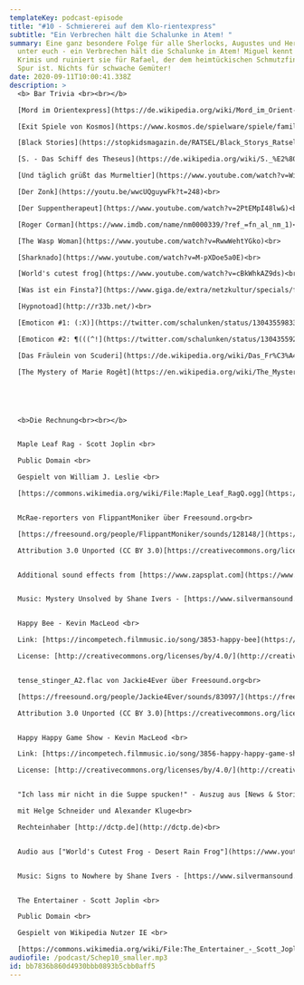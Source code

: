 ```yaml
---
templateKey: podcast-episode
title: "#10 - Schmiererei auf dem Klo-rientexpress"
subtitle: "Ein Verbrechen hält die Schalunke in Atem! "
summary: Eine ganz besondere Folge für alle Sherlocks, Augustes und Hercules
  unter euch - ein Verbrechen hält die Schalunke in Atem! Miguel kennt alle
  Krimis und ruiniert sie für Rafael, der dem heimtückischen Schmutzfink auf der
  Spur ist. Nichts für schwache Gemüter!
date: 2020-09-11T10:00:41.338Z
description: >
  <b> Bar Trivia <br><br></b>

  [Mord im Orientexpress](https://de.wikipedia.org/wiki/Mord_im_Orient-Express_(Roman))<br>

  [Exit Spiele von Kosmos](https://www.kosmos.de/spielware/spiele/familienspiele/9156/exit-das-spiel-der-tote-im-orient-express)<br>

  [Black Stories](https://stopkidsmagazin.de/RATSEL/Black_Storys_Ratsel/black_storys_ratsel.html)<br>

  [S. - Das Schiff des Theseus](https://de.wikipedia.org/wiki/S._%E2%80%93_Das_Schiff_des_Theseus)<br>

  [Und täglich grüßt das Murmeltier](https://www.youtube.com/watch?v=WiKbSM1FGUg)<br>

  [Der Zonk](https://youtu.be/wwcUQguywFk?t=248)<br>

  [Der Suppentherapeut](https://www.youtube.com/watch?v=2PtEMpI48lw&)<br>

  [Roger Corman](https://www.imdb.com/name/nm0000339/?ref_=fn_al_nm_1)<br>

  [The Wasp Woman](https://www.youtube.com/watch?v=RwwWehtYGko)<br>

  [Sharknado](https://www.youtube.com/watch?v=M-pXDoe5a0E)<br>

  [World's cutest frog](https://www.youtube.com/watch?v=cBkWhkAZ9ds)<br>

  [Was ist ein Finsta?](https://www.giga.de/extra/netzkultur/specials/finsta-bedeutung-und-uebersetzung-des-begriffs/)<br>

  [Hypnotoad](http://r33b.net/)<br>

  [Emoticon #1: (:X)](https://twitter.com/schalunken/status/1304355983347638272)<br>

  [Emoticon #2: ¶(((^!](https://twitter.com/schalunken/status/1304355920357609473)<br>

  [Das Fräulein von Scuderi](https://de.wikipedia.org/wiki/Das_Fr%C3%A4ulein_von_Scuderi)<br>

  [The Mystery of Marie Rogêt](https://en.wikipedia.org/wiki/The_Mystery_of_Marie_Rog%C3%AAt)<br>





  <b>Die Rechnung<br><br></b>


  Maple Leaf Rag - Scott Joplin <br>

  Public Domain <br>

  Gespielt von William J. Leslie <br>

  [https://commons.wikimedia.org/wiki/File:Maple_Leaf_RagQ.ogg](https://commons.wikimedia.org/wiki/File:Maple_Leaf_RagQ.ogg)


  McRae-reporters von FlippantMoniker über Freesound.org<br>

  [https://freesound.org/people/FlippantMoniker/sounds/128148/](https://freesound.org/people/FlippantMoniker/sounds/128148/)<br>

  Attribution 3.0 Unported (CC BY 3.0)[https://creativecommons.org/licenses/by/3.0/](https://creativecommons.org/licenses/by/3.0/)<br>


  Additional sound effects from [https://www.zapsplat.com](https://www.zapsplat.com)


  Music: Mystery Unsolved by Shane Ivers - [https://www.silvermansound.com](https://www.silvermansound.com)


  Happy Bee - Kevin MacLeod <br>

  Link: [https://incompetech.filmmusic.io/song/3853-happy-bee](https://incompetech.filmmusic.io/song/3853-happy-bee)<br>

  License: [http://creativecommons.org/licenses/by/4.0/](http://creativecommons.org/licenses/by/4.0/)<br>


  tense_stinger_A2.flac von Jackie4Ever über Freesound.org<br>

  [https://freesound.org/people/Jackie4Ever/sounds/83097/](https://freesound.org/people/Jackie4Ever/sounds/83097/)<br>

  Attribution 3.0 Unported (CC BY 3.0)[https://creativecommons.org/licenses/by/3.0/](https://creativecommons.org/licenses/by/3.0/)<br>


  Happy Happy Game Show - Kevin MacLeod <br>

  Link: [https://incompetech.filmmusic.io/song/3856-happy-happy-game-show](https://incompetech.filmmusic.io/song/3856-happy-happy-game-show)<br>

  License: [http://creativecommons.org/licenses/by/4.0/](http://creativecommons.org/licenses/by/4.0/)<br>


  "Ich lass mir nicht in die Suppe spucken!" - Auszug aus [News & Stories](http://www.dctp.de/news--stories.html) vom 06.01.2014 <br>

  mit Helge Schneider und Alexander Kluge<br>

  Rechteinhaber [http://dctp.de](http://dctp.de)<br>


  Audio aus ["World's Cutest Frog - Desert Rain Frog"](https://www.youtube.com/watch?v=cBkWhkAZ9ds) von Youtuber Dean Boshoff<br>


  Music: Signs to Nowhere by Shane Ivers - [https://www.silvermansound.com](https://www.silvermansound.com)


  The Entertainer - Scott Joplin <br>

  Public Domain <br>

  Gespielt von Wikipedia Nutzer IE <br>

  [https://commons.wikimedia.org/wiki/File:The_Entertainer_-_Scott_Joplin.ogg](https://commons.wikimedia.org/wiki/File:The_Entertainer_-_Scott_Joplin.ogg)
audiofile: /podcast/Schep10_smaller.mp3
id: bb7836b860d4930bbb0893b5cbb0aff5
---
```

